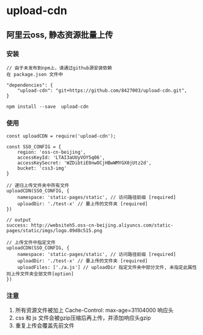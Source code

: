 # upload-cdn
## 阿里云oss, 静态资源批量上传

### 安装  
```
// 由于未发布到npm上，请通过github源安装依赖
在 package.json 文件中

"dependencies": {
    "upload-cdn": "git+https://github.com/8427003/upload-cdn.git",
}

npm install --save  upload-cdn
```

### 使用
```
const uploadCDN = require('upload-cdn');

const SSO_CONFIG = {
    region: 'oss-cn-beijing',
    accessKeyId: 'LTAI3aUUyVOY5q06',
    accessKeySecret: 'WZDibtiE0nwOCjHBwWMYGX0jUtz2d',
    bucket: 'css3-img'
}

// 递归上传文件夹中所有文件
uploadCDN(SSO_CONFIG, {
    namespace: 'static-pages/static', // 访问路径前缀 [required]
    uploadDir: './test-x' // 要上传的文件夹 [required]
})

// output
success: http://websiteh5.oss-cn-beijing.aliyuncs.com/static-pages/static/imgs/logo.09d8c515.png

// 上传文件中指定文件
uploadCDN(SSO_CONFIG, {
    namespace: 'static-pages/static', // 访问路径前缀 [required]
    uploadDir: './test-x' // 要上传的文件夹 [required]
    uploadFiles: ['./a.js'] // uploadDir 指定文件夹中部分文件, 未指定此属性则上传文件夹全部文件[option]
})
```


### 注意
1. 所有资源文件被加上 Cache-Control: max-age=31104000 响应头
2. css 和 js 文件会被gzip压缩后再上传，并添加响应头gzip
3. 重复上传会覆盖先前文件
